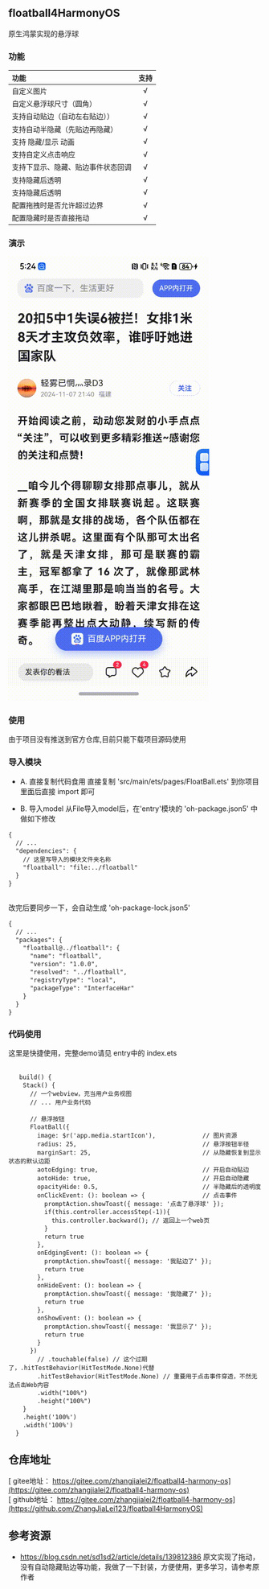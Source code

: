 
## floatball4HarmonyOS 
原生鸿蒙实现的悬浮球

### 功能

| 功能                | 支持 |
|:------------------|:---:|
| 自定义图片             |√ |
| 自定义悬浮球尺寸（圆角）      |√ |
| 支持自动贴边（自动左右贴边））   |√ |
| 支持自动半隐藏（先贴边再隐藏）   |√ |
| 支持 隐藏/显示 动画       | √|
| 支持自定义点击响应         |√ |
| 支持下显示、隐藏、贴边事件状态回调 |√ |
| 支持隐藏后透明           |√ |
| 支持隐藏后透明           | √|
| 配置拖拽时是否允许超过边界     | √|
| 配置隐藏时是否直接拖动       |√ |

     

### 演示  
![演示](./演示.gif)


### 使用
 由于项目没有推送到官方仓库,目前只能下载项目源码使用 

### 导入模块 
* A. 直接复制代码食用
 直接复制 'src/main/ets/pages/FloatBall.ets' 到你项目里面后直接 import 即可

* B. 导入model
 从File导入model后，在'entry'模块的 'oh-package.json5' 中做如下修改  
``` json5
{
  // ...
  "dependencies": {
    // 这里写导入的模块文件夹名称
    "floatball": "file:../floatball"
  }
}
 
```
  改完后要同步一下，会自动生成 'oh-package-lock.json5'

```json5
{
  // ...
  "packages": {
    "floatball@../floatball": {
      "name": "floatball",
      "version": "1.0.0",
      "resolved": "../floatball",
      "registryType": "local",
      "packageType": "InterfaceHar"
    }
  }
}
```
### 代码使用  
 这里是快捷使用，完整demo请见 entry中的 index.ets
``` arkts

   build() {
    Stack() {
      // 一个webview，充当用户业务视图
      // ... 用户业务代码

      // 悬浮按钮
      FloatBall({
        image: $r('app.media.startIcon'),             // 图片资源
        radius: 25,                                   // 悬浮按钮半径
        marginSart: 25,                               // 从隐藏恢复到显示状态的默认边距
        aotoEdging: true,                             // 开启自动贴边
        aotoHide: true,                               // 开启自动隐藏
        opacityHide: 0.5,                             // 半隐藏后的透明度
        onClickEvent: (): boolean => {                // 点击事件
          promptAction.showToast({ message: '点击了悬浮球' });
          if(this.controller.accessStep(-1)){
            this.controller.backward(); // 返回上一个web页
          }
          return true
        },
        onEdgingEvent: (): boolean => {
          promptAction.showToast({ message: '我贴边了' });
          return true
        },
        onHideEvent: (): boolean => {
          promptAction.showToast({ message: '我隐藏了' });
          return true
        },
        onShowEvent: (): boolean => {
          promptAction.showToast({ message: '我显示了' });
          return true
        }
      })
        // .touchable(false) // 这个过期了，.hitTestBehavior(HitTestMode.None)代替
        .hitTestBehavior(HitTestMode.None) // 重要用于点击事件穿透，不然无法点击Web内容
        .width("100%")
        .height("100%")
    }
    .height('100%')
    .width('100%')
  }
```

## 仓库地址 
[ gitee地址： https://gitee.com/zhangjialei2/floatball4-harmony-os](https://gitee.com/zhangjialei2/floatball4-harmony-os)  
[ github地址： https://gitee.com/zhangjialei2/floatball4-harmony-os](https://github.com/ZhangJiaLei123/floatball4HarmonyOS)

## 参考资源
* https://blog.csdn.net/sd1sd2/article/details/139812386 原文实现了拖动，没有自动隐藏贴边等功能，我做了一下封装，方便使用，更多学习，请参考原作者
